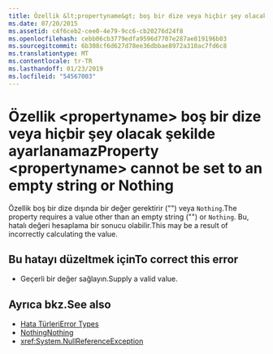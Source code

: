 ```yaml
---
title: Özellik &lt;propertyname&gt; boş bir dize veya hiçbir şey olacak şekilde ayarlanamaz
ms.date: 07/20/2015
ms.assetid: c4f6ceb2-cee0-4e79-9cc6-cb20276d24f8
ms.openlocfilehash: cebb06cb3779edfa9596d7707e287ae819196b03
ms.sourcegitcommit: 6b308cf6d627d78ee36dbbae8972a310ac7fd6c8
ms.translationtype: MT
ms.contentlocale: tr-TR
ms.lasthandoff: 01/23/2019
ms.locfileid: "54567003"
---
```

# <a name="property-ltpropertynamegt-cannot-be-set-to-an-empty-string-or-nothing"></a><span data-ttu-id="24812-102">Özellik &lt;propertyname&gt; boş bir dize veya hiçbir şey olacak şekilde ayarlanamaz</span><span class="sxs-lookup"><span data-stu-id="24812-102">Property &lt;propertyname&gt; cannot be set to an empty string or Nothing</span></span>
<span data-ttu-id="24812-103">Özellik boş bir dize dışında bir değer gerektirir ("") veya `Nothing`.</span><span class="sxs-lookup"><span data-stu-id="24812-103">The property requires a value other than an empty string ("") or `Nothing`.</span></span> <span data-ttu-id="24812-104">Bu, hatalı değeri hesaplama bir sonucu olabilir.</span><span class="sxs-lookup"><span data-stu-id="24812-104">This may be a result of incorrectly calculating the value.</span></span>  
  
## <a name="to-correct-this-error"></a><span data-ttu-id="24812-105">Bu hatayı düzeltmek için</span><span class="sxs-lookup"><span data-stu-id="24812-105">To correct this error</span></span>  
  
-   <span data-ttu-id="24812-106">Geçerli bir değer sağlayın.</span><span class="sxs-lookup"><span data-stu-id="24812-106">Supply a valid value.</span></span>  
  
## <a name="see-also"></a><span data-ttu-id="24812-107">Ayrıca bkz.</span><span class="sxs-lookup"><span data-stu-id="24812-107">See also</span></span>
- [<span data-ttu-id="24812-108">Hata Türleri</span><span class="sxs-lookup"><span data-stu-id="24812-108">Error Types</span></span>](../../visual-basic/programming-guide/language-features/error-types.md)
- [<span data-ttu-id="24812-109">Nothing</span><span class="sxs-lookup"><span data-stu-id="24812-109">Nothing</span></span>](../../visual-basic/language-reference/nothing.md)
- <xref:System.NullReferenceException>
